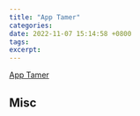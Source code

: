 ```yaml
---
title: "App Tamer"
categories: 
date: 2022-11-07 15:14:58 +0800
tags: 
excerpt: 
---
```


[App Tamer](https://www.stclairsoft.com/AppTamer/)










## Misc



